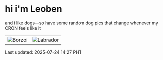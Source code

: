 # hi i'm Leoben

and i like dogs—so have some random dog pics that change whenever my CRON feels like it

|  |  |
|--------|----------|
| ![Borzoi](https://random-dog-vercel.vercel.app/api/random-borzoi?v=1753338432) | ![Labrador](https://random-dog-vercel.vercel.app/api/random-labrador?v=1753338432) |

Last updated: 2025-07-24 14:27 PHT
